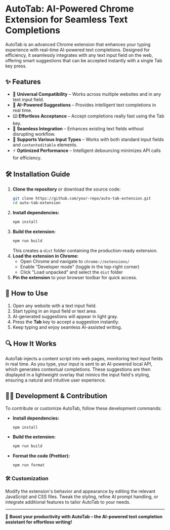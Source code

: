 # AutoTab: AI-Powered Chrome Extension for Seamless Text Completions

AutoTab is an advanced Chrome extension that enhances your typing experience with real-time AI-powered text completions. Designed for efficiency, it seamlessly integrates with any text input field on the web, offering smart suggestions that can be accepted instantly with a single Tab key press.

## ✨ Features

- 🚀 **Universal Compatibility** – Works across multiple websites and in any text input field.
- 🧠 **AI-Powered Suggestions** – Provides intelligent text completions in real time.
- ⌨️ **Effortless Acceptance** – Accept completions really fast using the Tab key.
- 🔗 **Seamless Integration** – Enhances existing text fields without disrupting workflow.
- 📝 **Supports Various Input Types** – Works with both standard input fields and `contenteditable` elements.
- ⚡ **Optimized Performance** – Intelligent debouncing minimizes API calls for efficiency.

## 🛠 Installation Guide

1. **Clone the repository** or download the source code:
   ```sh
   git clone https://github.com/your-repo/auto-tab-extension.git
   cd auto-tab-extension
   ```
2. **Install dependencies:**
   ```sh
   npm install
   ```
3. **Build the extension:**
   ```sh
   npm run build
   ```
   This creates a `dist` folder containing the production-ready extension.
4. **Load the extension in Chrome:**
   - Open Chrome and navigate to `chrome://extensions/`
   - Enable "Developer mode" (toggle in the top-right corner)
   - Click "Load unpacked" and select the `dist` folder
5. **Pin the extension** to your browser toolbar for quick access.

## 🚀 How to Use

1. Open any website with a text input field.
2. Start typing in an input field or text area.
3. AI-generated suggestions will appear in light gray.
4. Press the **Tab** key to accept a suggestion instantly.
5. Keep typing and enjoy seamless AI-assisted writing.

## 🔍 How It Works

AutoTab injects a content script into web pages, monitoring text input fields in real time. As you type, your input is sent to an AI-powered local API, which generates contextual completions. These suggestions are then displayed in a lightweight overlay that mimics the input field's styling, ensuring a natural and intuitive user experience.

## 👨‍💻 Development & Contribution

To contribute or customize AutoTab, follow these development commands:

- **Install dependencies:**
  ```sh
  npm install
  ```
- **Build the extension:**
  ```sh
  npm run build
  ```
- **Format the code (Prettier):**
  ```sh
  npm run format
  ```

### 🛠 Customization

Modify the extension's behavior and appearance by editing the relevant JavaScript and CSS files. Tweak the styling, refine AI prompt handling, or integrate additional features to tailor AutoTab to your needs.

---

🚀 **Boost your productivity with AutoTab – the AI-powered text completion assistant for effortless writing!**
